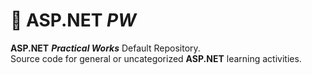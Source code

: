 # 📔 ASP.NET _PW_

**ASP.NET** **_Practical Works_** Default Repository. <br />
Source code for general or uncategorized **ASP.NET** learning activities.
